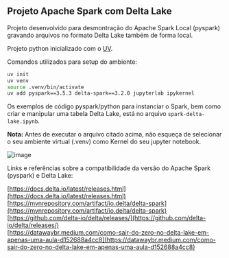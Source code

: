 ## Projeto Apache Spark com Delta Lake

Projeto desenvolvido para desmontração do Apache Spark Local (pyspark) gravando arquivos no formato Delta Lake também de forma local.

Projeto python inicializado com o [UV](https://github.com/astral-sh/uv).

Comandos utilizados para setup do ambiente:

```bash copy
uv init
uv venv
source .venv/bin/activate
uv add pyspark==3.5.3 delta-spark==3.2.0 jupyterlab ipykernel
```

Os exemplos de código pyspark/python para instanciar o Spark, bem como criar e manipular uma tabela Delta Lake, está no arquivo `spark-delta-lake.ipynb`.

**Nota:** Antes de executar o arquivo citado acima, não esqueça de selecionar o seu ambiente virtual (.venv) como Kernel do seu jupyter notebook.

![image](https://github.com/user-attachments/assets/9f89a471-ec02-4944-9178-3f79665f74bf)

Links e referências sobre a compatibilidade da versão do Apache Spark (pyspark) e Delta Lake:

[https://docs.delta.io/latest/releases.html](https://docs.delta.io/latest/releases.html) <br>
[https://mvnrepository.com/artifact/io.delta/delta-spark](https://mvnrepository.com/artifact/io.delta/delta-spark) <br>
[https://github.com/delta-io/delta/releases/](https://github.com/delta-io/delta/releases/) <br>
[https://datawaybr.medium.com/como-sair-do-zero-no-delta-lake-em-apenas-uma-aula-d152688a4cc8](https://datawaybr.medium.com/como-sair-do-zero-no-delta-lake-em-apenas-uma-aula-d152688a4cc8)

